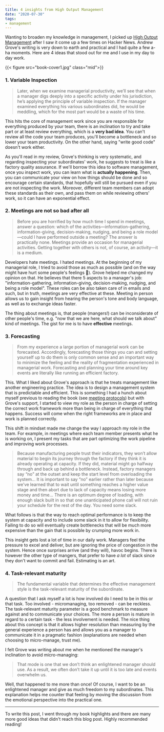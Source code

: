 ```yaml
---
title: 4 insights from High Output Management
date: "2020-07-30"
tags:
- management
---
```


Wanting to broaden my knowledge in management, I picked up [High Output Management][1] after I saw it come up a few times on Hacker News. Andrew Grove's writing is very down to earth and practical and I had quite a few a-ha moments. Here are 4 ideas that stood out for me and I use in my day to day work.

{{< figure src="book-cover1.jpg" class="mid">}}

### 1. Variable Inspection

> Later, when we examine managerial productivity, we’ll see that when a manager digs deeply into a specific activity under his jurisdiction, he’s applying the principle of variable inspection. If the manager examined everything his various subordinates did, he would be meddling, which for the most part would be a waste of his time.

This hits the core of management work since you are responsible for everything produced by your team, there is an inclination to try and take part or at least review everything, which is a **very bad idea**. You can't review all the code your team produces, you'll become a bottleneck and so lower your team productivity. On the other hand, saying "write good code" doesn't work either.

As you'll read in my review, Grove's thinking is very systematic, and regarding inspecting your subordinates' work, he suggests to treat is like a factory quality assurance. If we'll borrow this idea to software management, once you inspect work, you can learn what is **actually happening**. Then, you can communicate your view on how things should be done and so encourage certain standards, that hopefully will still be pursued even if you are not inspecting the work. Moreover, different team members can adopt these standards as their own, and pass them on while reviewing others' work, so it can have an exponential effect.

### 2. Meetings are not so bad after all

> Before you are horrified by how much time I spend in meetings, answer a question: which of the activities—information-gathering, information-giving, decision-making, nudging, and being a role model—could I have performed outside a meeting? The answer is practically none. Meetings provide an occasion for managerial activities. Getting together with others is not, of course, an activity—it is a medium.

Developers hate meetings. I hated meetings. At the beginning of my managerial role, I tried to avoid those as much as possible (and on the way might have hurt some people's feelings 🙁). Grove helped me changed my opinion on that. He believes that there 5 aspects to a manager's job: "information-gathering, information-giving, decision-making, nudging, and being a role model". These roles can be also taken care of in emails and such, but in truth, meetings are very effective at these. Meeting in person allows us to gain insight from hearing the person's tone and body language, as well as to exchange ideas faster.  

The thing about meetings is, that people (mangers!) can be inconsiderate of other people's time, e.g. "now that we are here, what should we talk about" kind of meetings. The gist for me is to have **effective** meetings.

### 3. Forecasting

> From my experience a large portion of managerial work can be forecasted. Accordingly, forecasting those things you can and setting yourself up to do them is only common sense and an important way to minimize the feeling and the reality of fragmentation experienced in managerial work. Forecasting and planning your time around key events are literally like running an efficient factory.

This. What I liked about Grove's approach is that he treats management like another engineering practice. The idea is to design a management system that is predictable and efficient. This is something I had a hunch about myself previous to reading the book (see [meeting protocols][2]) but with Grove's support, I started to view my role as the person in charge of setting the correct work framework more than being in charge of everything that happens. Success will come when the right frameworks are in place and work is planned correctly.

This shift in mindset made me change the way I approach my role in the team. For example, in meetings where each team member presents what he is working on, I present my tasks that are part optimizing the work pipeline and improving work processes.

> Because manufacturing people trust their indicators, they won’t allow material to begin its journey through the factory if they think it is already operating at capacity. If they did, material might go halfway through and back up behind a bottleneck. Instead, factory managers say “no” at the outset and keep the start level from overloading the system... It is important to say “no” earlier rather than later because we’ve learned that to wait until something reaches a higher value stage and then abort due to lack of capacity means losing more money and time... There is an optimum degree of loading, with enough slack built in so that one unanticipated phone call will not ruin your schedule for the rest of the day. You need some slack.

What follows is that the way to reach optimal performance is to keep the system at capacity and to include some slack in it to allow for flexibility. Failing to do so will eventually create bottlenecks that will be much more expensive than the gain that is possible by crumping more work in.

This insight gets lost a lot of time in our daily work. Managers feel the pressure to excel and deliver, but are ignoring the price of congestion in the system. Hence once surprises arrive (and they will), havoc begins. There is however the other type of mangers, that prefer to have *a lot* of slack since they don't want to commit and fail. Estimating is an art.

### 4. Task-relevant maturity

> The fundamental variable that determines the effective management style is the task-relevant maturity of the subordinate.

A question that I ask myself a lot is how involved do I need to be in this or that task. Too involved - micromanaging, too removed - can be reckless. The task-relevant maturity parameter is a good benchmark to measure against and to communicate your choices. The more a person is mature in regard to a certain task - the less involvement is needed. The nice thing about this concept is that it allows higher resolution than measuring by the general experience a person has and allows you as a manager to communicate it in a pragmatic fashion (explanations are needed when choosing to micro-manage, trust me).

I felt Grove was writing about me when he mentioned the manager's inclination to avoid micro-managing:

> That mode is one that we don’t think an enlightened manager should use. As a result, we often don’t take it up until it is too late and events overwhelm us.

Well, that happened to me more than once! Of course, I want to be an enlightened manager and give as much freedom to my subordinates. This explanation helps me counter that feeling by moving the discussion from the emotional perspective into the practical one.

---

To write this post, I went through my book highlights and there are many more good ideas that didn't reach this blog post. Highly recommended reading!

[1]: https://www.amazon.com/dp/B015VACHOK/ref=dp-kindle-redirect?_encoding=UTF8&btkr=1
[2]: /posts/meeting-protocols